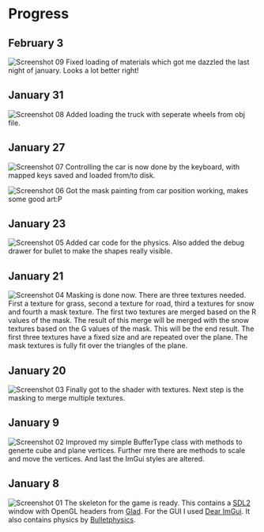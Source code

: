 # Progress

## February 3
![Screenshot 09](progress/screenshot09.png)
Fixed loading of materials which got me dazzled the last night of january. Looks a lot better right!

## January 31
![Screenshot 08](progress/screenshot08.png)
Added loading the truck with seperate wheels from obj file.

## January 27
![Screenshot 07](progress/screenshot07.png)
Controlling the car is now done by the keyboard, with mapped keys saved and loaded from/to disk.

![Screenshot 06](progress/screenshot06.png)
Got the mask painting from car position working, makes some good art:P

## January 23
![Screenshot 05](progress/screenshot05.png)
Added car code for the physics. Also added the debug drawer for bullet to make the shapes really visible.

## January 21
![Screenshot 04](progress/screenshot04.png)
Masking is done now. There are three textures needed. First a texture for grass, second a texture for road, third a textures for snow and fourth a mask texture. The first two textures are merged based on the R values of the mask. The result of this merge will be merged with the snow textures based on the G values of the mask. This will be the end result. The first three textures have a fixed size and are repeated over the plane. The mask textures is fully fit over the triangles of the plane.

## January 20
![Screenshot 03](progress/screenshot03.png)
Finally got to the shader with textures. Next step is the masking to merge multiple textures.

## January 9
![Screenshot 02](progress/screenshot02.png)
Improved my simple BufferType class with methods to generte cube and plane vertices. Further mre there are methods to scale and move the vertices. And last the ImGui styles are altered.

## January 8
![Screenshot 01](progress/screenshot01.png)
The skeleton for the game is ready. This contains a [SDL2](https://www.libsdl.org/download-2.0.php) window with OpenGL headers from [Glad](https://github.com/Dav1dde/glad). For the GUI I used [Dear ImGui](https://github.com/ocornut/imgui). It also contains physics by [Bulletphysics](https://pybullet.org/wordpress/).
